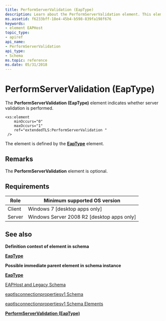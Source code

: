 ```yaml
---
title: PerformServerValidation (EapType)
description: Learn about the PerformServerValidation element. This element indicates whether server validation is performed.
ms.assetid: f6233bff-18e4-45b4-b598-839fa198f676
keywords:
- element EAPHost
topic_type:
- apiref
api_name:
- PerformServerValidation
api_type:
- Schema
ms.topic: reference
ms.date: 05/31/2018
---
```


# PerformServerValidation (EapType)

The **PerformServerValidation (EapType)** element indicates whether server validation is performed.

``` syntax
<xs:element
    minOccurs="0"
    maxOccurs="1"
    ref="extendedTLS:PerformServerValidation "
 />
```

The element is defined by the [**EapType**](eaptlsconnectionpropertiesv1schema-eaptype-element.md) element.

## Remarks

The **PerformServerValidation** element is optional.

## Requirements



| Role | Minimum supported OS version |
|------|------------------------------|
| Client<br/> | Windows 7 \[desktop apps only\]<br/>              |
| Server<br/> | Windows Server 2008 R2 \[desktop apps only\]<br/> |



## See also

<dl> <dt>

**Definition context of element in schema**
</dt> <dt>

[**EapType**](eaptlsconnectionpropertiesv1schema-eaptype-element.md)
</dt> <dt>

**Possible immediate parent element in schema instance**
</dt> <dt>

[**EapType**](eaptlsconnectionpropertiesv1schema-eaptype-element.md)
</dt> <dt>


</dt> <dt>

[EAPHost and Legacy Schema](eaphost-schemas.md)
</dt> <dt>

[eaptlsconnectionpropertiesv1 Schema](eaptlsconnectionpropertiesv1schema-schema.md)
</dt> <dt>

[eaptlsconnectionpropertiesv1 Schema Elements](eaptlsconnectionpropertiesv1schema-elements.md)
</dt> <dt>

[**PerformServerValidation (EapType)**](eaptlsconnectionpropertiesv2shema-tlsextensions-tlsextensionstype-element.md)
</dt> </dl>

 

 





